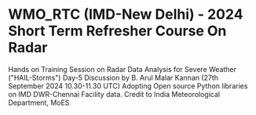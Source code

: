 # WMO_RTC (IMD-New Delhi) - 2024 Short Term Refresher Course On Radar
Hands on Training Session on Radar Data Analysis for Severe Weather ("HAIL-Storms")
Day-5 Discussion by B. Arul Malar Kannan (27th September 2024 10.30-11.30 UTC)
Adopting Open source Python libraries on IMD DWR-Chennai Facility data.
Credit to India Meteorological Department, MoES
